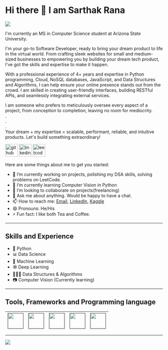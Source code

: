 # Hi there 👋 I am Sarthak Rana

![](https://komarev.com/ghpvc/?username=SarthakRana)

I'm currently an MS in Computer Science student at Arizona State University. 

I'm your go-to Software Developer, ready to bring your dream product to life in the virtual world. From crafting sleek websites for small and medium-sized businesses to empowering you by building your dream tech product, I've got the skills and expertise to make it happen. 

With a professional experience of 4+ years and expertise in Python programming, Cloud, NoSQL databases, JavaScript, and Data Structures and Algorithms, I can help ensure your online presence stands out from the crowd. I am skilled in creating user-friendly interfaces, building RESTful APIs, and seamlessly integrating external services. 

I am someone who prefers to meticulously oversee every aspect of a project, from conception to completion, leaving no room for mediocrity.
<br>
.<br>
.<br>
.<br>
Your dream + my expertise = scalable, performant, reliable, and intuitive products. Let's build something extraordinary!

[<img src='https://cdn.jsdelivr.net/npm/simple-icons@3.0.1/icons/github.svg' alt='github' height='40'>](https://github.com/SarthakRana)          [<img src='https://cdn.jsdelivr.net/npm/simple-icons@3.0.1/icons/linkedin.svg' alt='linkedin' height='40'>](https://www.linkedin.com/in/sarthakrana/)          [<img src='https://cdn.jsdelivr.net/npm/simple-icons@3.0.1/icons/leetcode.svg' alt='leetcode' height='40'>](https://leetcode.com/sarthak6246/)

Here are some things about me to get you started:

- 🔭 I’m currently working on projects, polishing my DSA skills, solving problems on LeetCode.
- 🌱 I’m currently learning Computer Vision in Python
- 👯 I’m looking to collaborate on projects(freelancing)
- 💬 Ask me about anything. Would be happy to have a chat.
- 📫 How to reach me: [Email](mailto:sarthak6246@gmail.com), [LinkedIn](https://www.linkedin.com/in/sarthakrana/), [Kaggle](https://www.kaggle.com/sarthak97)
- 😄 Pronouns: He/His
- ⚡ Fun fact: I like both Tea and Coffee.

---

## Skills and Experience
- 🐍 Python
- 📊 Data Science
- 🤖 Machine Learning
- 🕸 Deep Learning
- 👨🏽‍💻 Data Structures & Algorithms
- 📷 Computer Vision (Currently learning)

---

## Tools, Frameworks and Programming language

| [<img src="https://cdn.svgporn.com/logos/python.svg" width="50">]() | [<img src="https://cdn.svgporn.com/logos/jupyter.svg" width="50">]() | [<img src="https://cdn.svgporn.com/logos/tensorflow.svg" width="50">]() | [<img src="https://cdn.svgporn.com/logos/opencv.svg" width="50">]() | [<img src="https://cdn.svgporn.com/logos/mysql.svg" width="50">]()
|-----|----|----|----|----|


---

![](https://github-readme-stats.vercel.app/api?username=SarthakRana&show_icons=true&theme=radical)
